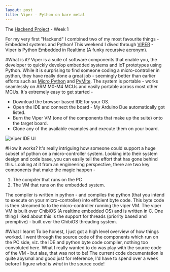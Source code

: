 ```yaml
---
layout: post
title: Viper - Python on bare metal
---
```


<div class="message">
The <a href="http://deepakkarki.github.io/blog/2015/08/08/The-Hackend-Project/">Hackend Project</a> - Week 1
</div>

For my very first "Hackend" I combined two of my most favourite things - Embedded systems and Python! This weekend I dived through [VIPER](http://www.viperize.it/) - Viper is Python Embedded in Realtime (A funky recursive acronym).

<!--more-->

#What is it?
Viper is a suite of software components that enable you, the developer to quickly develop embedded systems and IoT prototypes using Python. While it is surprising to find someone coding a micro-controller in python, they have really done a great job - seemingly better than earlier efforts such as [Micro Python](https://github.com/micropython/micropython) and [PyMite](https://github.com/jsnyder/python-on-a-chip). The system is portable - works seamlessly on ARM M0-M4 MCUs and easily portable across most other MCUs. It's extremely easy to get started -

* Download the browser based IDE for your OS.
* Open the IDE and connect the board - My Arduino Due automatically got listed.
* Burn the Viper VM (one of the components that make up the suite) onto the target board.
* Clone any of the available examples and execute them on your board.

![Viper IDE UI](https://lh3.googleusercontent.com/GXxFENWTcnSOeJIpAlFMRqOEqwr1ZUbqg4JAFkdmjQU=w2560-h1406-no "Viper IDE")

#How it works?
It's really intriguing how someone could support a huge subset of python on a micro-controller system. Looking into their system design and code base, you can easily tell the effort that has gone behind this. Looking at it from an engineering perspective, there are two key components that make the magic happen -

1. The compiler that runs on the PC
2. The VM that runs on the embedded system.

The compiler is written in python - and compiles the python (that you intend to execute on your micro-controller) into efficient byte code. This byte code is then streamed to to the micro-controller running the viper VM. The viper VM is built over ChibiOS (A realtime embedded OS) and is written in C. One thing I liked about this is the support for threads (priority based and premptive) - built over the ChibiOS threading system.

#What I learnt
To be honest, I just got a high level overview of how things worked. I went through the source code of the components which run on the PC side, viz. the IDE and python byte code compiler, nothing too convoluted here. What I really wanted to do was play with the source code of the VM - but alas, that was not to be! The current code documentation is quite abysmal and good just for reference, I'd have to spend over a week before I figure *what is what* in the source code!
